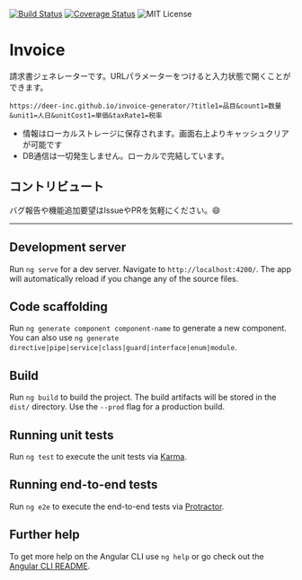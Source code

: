 [![Build Status](https://travis-ci.com/deer-inc/invoice-generator.svg?branch=master)](https://travis-ci.com/deer-inc/invoice-generator)
[![Coverage Status](https://coveralls.io/repos/github/deer-inc/invoice-generator/badge.svg?branch=master)](https://coveralls.io/github/deer-inc/invoice-generator?branch=master)
![MIT License](https://img.shields.io/github/license/deer-inc/invoice-generator.svg)


# Invoice

請求書ジェネレーターです。URLパラメーターをつけると入力状態で開くことができます。

```
https://deer-inc.github.io/invoice-generator/?title1=品目&count1=数量&unit1=人日&unitCost1=単価&taxRate1=税率
```

- 情報はローカルストレージに保存されます。画面右上よりキャッシュクリアが可能です
- DB通信は一切発生しません。ローカルで完結しています。

## コントリビュート

バグ報告や機能追加要望はIssueやPRを気軽にください。😄

---

## Development server

Run `ng serve` for a dev server. Navigate to `http://localhost:4200/`. The app will automatically reload if you change any of the source files.

## Code scaffolding

Run `ng generate component component-name` to generate a new component. You can also use `ng generate directive|pipe|service|class|guard|interface|enum|module`.

## Build

Run `ng build` to build the project. The build artifacts will be stored in the `dist/` directory. Use the `--prod` flag for a production build.

## Running unit tests

Run `ng test` to execute the unit tests via [Karma](https://karma-runner.github.io).

## Running end-to-end tests

Run `ng e2e` to execute the end-to-end tests via [Protractor](http://www.protractortest.org/).

## Further help

To get more help on the Angular CLI use `ng help` or go check out the [Angular CLI README](https://github.com/angular/angular-cli/blob/master/README.md).
